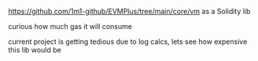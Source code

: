 https://github.com/1m1-github/EVMPlus/tree/main/core/vm as a Solidity lib

curious how much gas it will consume

current project is getting tedious due to log calcs, lets see how expensive this lib would be